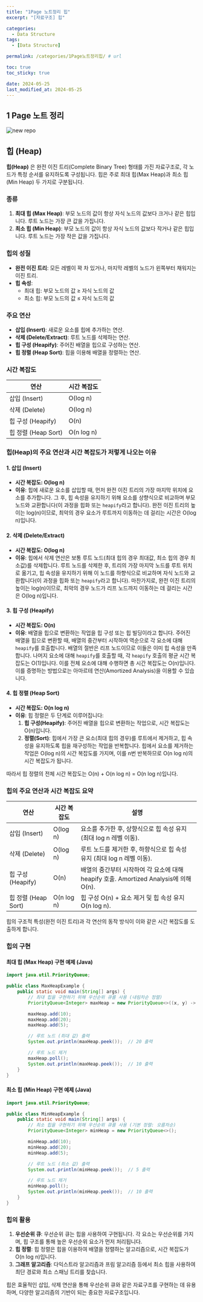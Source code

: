 ```yaml
---
title: "1Page 노트정리 힙"
excerpt: "[자료구조] 힙"

categories:
  - Data Structure
tags:
  - [Data Structure]

permalink: /categories/1Page노트정리힙/ # url

toc: true
toc_sticky: true

date: 2024-05-25
last_modified_at: 2024-05-25
---
```


## 1 Page 노트 정리

![new repo](/assets/images/posts_img/Data-Structure/heap.jpg)

## 힙 (Heap)

**힙(Heap)** 은 완전 이진 트리(Complete Binary Tree) 형태를 가진 자료구조로, 각 노드가 특정 순서를 유지하도록 구성됩니다. 힙은 주로 최대 힙(Max Heap)과 최소 힙(Min Heap) 두 가지로 구분됩니다.

### 종류

1. **최대 힙 (Max Heap)**: 부모 노드의 값이 항상 자식 노드의 값보다 크거나 같은 힙입니다. 루트 노드는 가장 큰 값을 가집니다.
2. **최소 힙 (Min Heap)**: 부모 노드의 값이 항상 자식 노드의 값보다 작거나 같은 힙입니다. 루트 노드는 가장 작은 값을 가집니다.

### 힙의 성질

- **완전 이진 트리**: 모든 레벨이 꽉 차 있거나, 마지막 레벨의 노드가 왼쪽부터 채워지는 이진 트리.
- **힙 속성**:
  - 최대 힙: 부모 노드의 값 ≥ 자식 노드의 값
  - 최소 힙: 부모 노드의 값 ≤ 자식 노드의 값

### 주요 연산

- **삽입 (Insert)**: 새로운 요소를 힙에 추가하는 연산.
- **삭제 (Delete/Extract)**: 루트 노드를 삭제하는 연산.
- **힙 구성 (Heapify)**: 주어진 배열을 힙으로 구성하는 연산.
- **힙 정렬 (Heap Sort)**: 힙을 이용해 배열을 정렬하는 연산.

### 시간 복잡도

| 연산          | 시간 복잡도            |
|---------------|------------------------|
| 삽입 (Insert) | O(log n)               |
| 삭제 (Delete) | O(log n)               |
| 힙 구성 (Heapify) | O(n)                   |
| 힙 정렬 (Heap Sort) | O(n log n)             |

### 힙(Heap)의 주요 연산과 시간 복잡도가 저렇게 나오는 이유

#### 1. 삽입 (Insert)
- **시간 복잡도: O(log n)**
- **이유**: 힙에 새로운 요소를 삽입할 때, 먼저 완전 이진 트리의 가장 마지막 위치에 요소를 추가합니다. 그 후, 힙 속성을 유지하기 위해 요소를 상향식으로 비교하며 부모 노드와 교환합니다(이 과정을 힙화 또는 `heapify`라고 합니다). 완전 이진 트리의 높이는 log(n)이므로, 최악의 경우 요소가 루트까지 이동하는 데 걸리는 시간은 O(log n)입니다.

#### 2. 삭제 (Delete/Extract)
- **시간 복잡도: O(log n)**
- **이유**: 힙에서 삭제 연산은 보통 루트 노드(최대 힙의 경우 최대값, 최소 힙의 경우 최소값)를 삭제합니다. 루트 노드를 삭제한 후, 트리의 가장 마지막 노드를 루트 위치로 옮기고, 힙 속성을 유지하기 위해 이 노드를 하향식으로 비교하며 자식 노드와 교환합니다(이 과정을 힙화 또는 `heapify`라고 합니다). 마찬가지로, 완전 이진 트리의 높이는 log(n)이므로, 최악의 경우 노드가 리프 노드까지 이동하는 데 걸리는 시간은 O(log n)입니다.

#### 3. 힙 구성 (Heapify)
- **시간 복잡도: O(n)**
- **이유**: 배열을 힙으로 변환하는 작업을 힙 구성 또는 힙 빌딩이라고 합니다. 주어진 배열을 힙으로 변환할 때, 배열의 중간부터 시작하여 역순으로 각 요소에 대해 `heapify`를 호출합니다. 배열의 절반은 리프 노드이므로 이들은 이미 힙 속성을 만족합니다. 나머지 요소에 대해 `heapify`를 호출할 때, 각 `heapify` 호출의 평균 시간 복잡도는 O(1)입니다. 이를 전체 요소에 대해 수행하면 총 시간 복잡도는 O(n)입니다. 이를 증명하는 방법으로는 아마르테 연산(Amortized Analysis)을 이용할 수 있습니다.

#### 4. 힙 정렬 (Heap Sort)
- **시간 복잡도: O(n log n)**
- **이유**: 힙 정렬은 두 단계로 이루어집니다:
  1. **힙 구성(Heapify)**: 주어진 배열을 힙으로 변환하는 작업으로, 시간 복잡도는 O(n)입니다.
  2. **정렬(Sort)**: 힙에서 가장 큰 요소(최대 힙의 경우)를 루트에서 제거하고, 힙 속성을 유지하도록 힙을 재구성하는 작업을 반복합니다. 힙에서 요소를 제거하는 작업은 O(log n)의 시간 복잡도를 가지며, 이를 n번 반복하므로 O(n log n)의 시간 복잡도가 됩니다.

따라서 힙 정렬의 전체 시간 복잡도는 O(n) + O(n log n) = O(n log n)입니다.

### 힙의 주요 연산과 시간 복잡도 요약

| 연산          | 시간 복잡도 | 설명 |
|---------------|-------------|------|
| 삽입 (Insert) | O(log n)    | 요소를 추가한 후, 상향식으로 힙 속성 유지 (최대 log n 레벨 이동). |
| 삭제 (Delete) | O(log n)    | 루트 노드를 제거한 후, 하향식으로 힙 속성 유지 (최대 log n 레벨 이동). |
| 힙 구성 (Heapify) | O(n)        | 배열의 중간부터 시작하여 각 요소에 대해 heapify 호출. Amortized Analysis에 의해 O(n). |
| 힙 정렬 (Heap Sort) | O(n log n) | 힙 구성 O(n) + 요소 제거 및 힙 속성 유지 O(n log n). |

힙의 구조적 특성(완전 이진 트리)과 각 연산의 동작 방식이 이와 같은 시간 복잡도를 도출하게 합니다.


### 힙의 구현

#### 최대 힙 (Max Heap) 구현 예제 (Java)

```java
import java.util.PriorityQueue;

public class MaxHeapExample {
    public static void main(String[] args) {
        // 최대 힙을 구현하기 위해 우선순위 큐를 사용 (내림차순 정렬)
        PriorityQueue<Integer> maxHeap = new PriorityQueue<>((x, y) -> y - x);

        maxHeap.add(10);
        maxHeap.add(20);
        maxHeap.add(5);

        // 루트 노드 (최대 값) 출력
        System.out.println(maxHeap.peek());  // 20 출력

        // 루트 노드 제거
        maxHeap.poll();
        System.out.println(maxHeap.peek());  // 10 출력
    }
}
```

#### 최소 힙 (Min Heap) 구현 예제 (Java)

```java
import java.util.PriorityQueue;

public class MinHeapExample {
    public static void main(String[] args) {
        // 최소 힙을 구현하기 위해 우선순위 큐를 사용 (기본 정렬: 오름차순)
        PriorityQueue<Integer> minHeap = new PriorityQueue<>();

        minHeap.add(10);
        minHeap.add(20);
        minHeap.add(5);

        // 루트 노드 (최소 값) 출력
        System.out.println(minHeap.peek());  // 5 출력

        // 루트 노드 제거
        minHeap.poll();
        System.out.println(minHeap.peek());  // 10 출력
    }
}
```

### 힙의 활용

1. **우선순위 큐**: 우선순위 큐는 힙을 사용하여 구현됩니다. 각 요소는 우선순위를 가지며, 힙 구조를 통해 높은 우선순위 요소가 먼저 처리됩니다.
2. **힙 정렬**: 힙 정렬은 힙을 이용하여 배열을 정렬하는 알고리즘으로, 시간 복잡도가 O(n log n)입니다.
3. **그래프 알고리즘**: 다익스트라 알고리즘과 프림 알고리즘 등에서 최소 힙을 사용하여 최단 경로와 최소 스패닝 트리를 찾습니다.

힙은 효율적인 삽입, 삭제 연산을 통해 우선순위 큐와 같은 자료구조를 구현하는 데 유용하며, 다양한 알고리즘의 기반이 되는 중요한 자료구조입니다.
